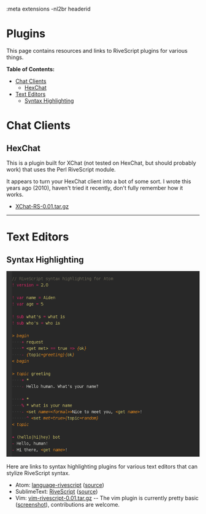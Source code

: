:meta extensions -nl2br headerid
# Plugins

This page contains resources and links to RiveScript plugins for various things.

**Table of Contents:**

* [Chat Clients](#chat-clients)
    * [HexChat](#hexchat)
* [Text Editors](#text-editors)
    * [Syntax Highlighting](#syntax-highlighting)

# Chat Clients

## HexChat

This is a plugin built for XChat (not tested on HexChat, but should probably work)
that uses the Perl RiveScript module.

It appears to turn your HexChat client into a bot of some sort. I wrote this years
ago (2010), haven't tried it recently, don't fully remember how it works.

* [XChat-RS-0.01.tar.gz](https://static.rivescript.com/files/plugins/XChat-RS-0.01.tar.gz)

- - -

# Text Editors

## Syntax Highlighting

![Atom Highlighting](https://raw.githubusercontent.com/aichaos/atom-rivescript/master/screenshot.png)

Here are links to syntax highlighting plugins for various text editors that can
stylize RiveScript syntax.

* Atom: [language-rivescript](https://atom.io/packages/language-rivescript) ([source](https://github.com/aichaos/atom-rivescript))
* SublimeText: [RiveScript](https://packagecontrol.io/packages/RiveScript) ([source](https://github.com/thebakeryio/rivescript-sublimetext))
* Vim: [vim-rivescript-0.01.tar.gz](https://static.rivescript.com/files/etc/vim-rivescript-0.01.tar.gz) -- The vim plugin is currently
  pretty basic ([screenshot](https://static.rivescript.com/files/etc/vim-rivescript-0.01.png)), contributions are welcome.

